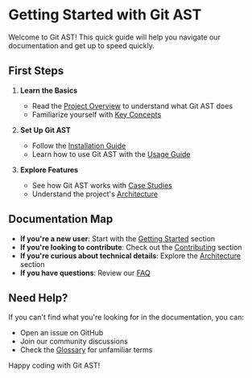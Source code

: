 # Getting Started with Git AST

Welcome to Git AST! This quick guide will help you navigate our documentation and get up to speed quickly.

## First Steps

1. **Learn the Basics**
   - Read the [Project Overview](./overview.md) to understand what Git AST does
   - Familiarize yourself with [Key Concepts](./concepts/key-concepts.md)

2. **Set Up Git AST**
   - Follow the [Installation Guide](./getting-started/installation.md)
   - Learn how to use Git AST with the [Usage Guide](./getting-started/usage.md)

3. **Explore Features**
   - See how Git AST works with [Case Studies](./case-study.md)
   - Understand the project's [Architecture](./architecture/design.md)

## Documentation Map

- **If you're a new user**: Start with the [Getting Started](./getting-started/) section
- **If you're looking to contribute**: Check out the [Contributing](./contributing/) section
- **If you're curious about technical details**: Explore the [Architecture](./architecture/) section
- **If you have questions**: Review our [FAQ](./concepts/faq.md)

## Need Help?

If you can't find what you're looking for in the documentation, you can:

- Open an issue on GitHub
- Join our community discussions
- Check the [Glossary](./concepts/glossary.md) for unfamiliar terms

Happy coding with Git AST! 
